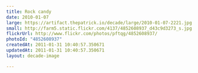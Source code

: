 ```yaml
---
title: Rock candy
date: 2010-01-07
large: https://artifact.thepatrick.io/decade/large/2010-01-07-2221.jpg
small: http://farm5.static.flickr.com/4137/4852608937_d43c9d3273_s.jpg
flickrUrl: http://www.flickr.com/photos/pftqg/4852608937/
photoId: "4852608937"
createdAt: 2011-01-31 10:40:57.350671
updatedAt: 2011-01-31 10:40:57.350671
layout: decade-image

---
```


